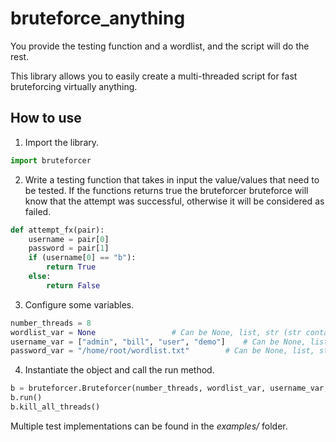 # bruteforce_anything
You provide the testing function and a wordlist, and the script will do the rest.

This library allows you to easily create a multi-threaded script for fast bruteforcing virtually anything.

## How to use
1. Import the library.
```python
import bruteforcer
```
2. Write a testing function that takes in input the value/values that need to be tested.
If the functions returns true the bruteforcer bruteforce will know that the attempt was successful, otherwise it will be considered as failed.
```python
def attempt_fx(pair):
	username = pair[0]
	password = pair[1]
	if (username[0] == "b"):
		return True
	else:
		return False
```
3. Configure some variables.
```python
number_threads = 8
wordlist_var = None					# Can be None, list, str (str contains the file path to a wordlist)
username_var = ["admin", "bill", "user", "demo"]	# Can be None, list, str (str contains the file path to a wordlist)
password_var = "/home/root/wordlist.txt"		# Can be None, list, str (str contains the file path to a wordlist)
```
4. Instantiate the object and call the run method.
```python
b = bruteforcer.Bruteforcer(number_threads, wordlist_var, username_var, password_var, attempt_fx)
b.run()
b.kill_all_threads()
```

Multiple test implementations can be found in the *examples/* folder.
